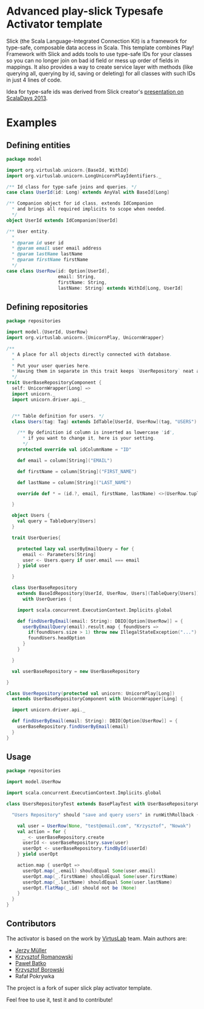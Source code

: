 Advanced play-slick Typesafe Activator template
===============================================

Slick (the Scala Language-Integrated Connection Kit) is a framework for type-safe, composable data access in Scala. This template combines Play! Framework with Slick and adds tools to use type-safe IDs for your classes so you can no longer join on bad id field or mess up order of fields in mappings. It also provides a way to create service layer with methods (like querying all, querying by id, saving or deleting) for all classes with such IDs in just 4 lines of code.

Idea for type-safe ids was derived from Slick creator's [presentation on ScalaDays 2013](http://www.parleys.com/play/51c2e20de4b0d38b54f46243/chapter63/about).

Examples
========

Defining entities
-----------------

```scala
package model

import org.virtuslab.unicorn.{BaseId, WithId}
import org.virtuslab.unicorn.LongUnicornPlayIdentifiers._

/** Id class for type-safe joins and queries. */
case class UserId(id: Long) extends AnyVal with BaseId[Long]

/** Companion object for id class, extends IdCompanion
  * and brings all required implicits to scope when needed.
  */
object UserId extends IdCompanion[UserId]

/** User entity.
  *
  * @param id user id
  * @param email user email address
  * @param lastName lastName
  * @param firstName firstName
  */
case class UserRow(id: Option[UserId],
                   email: String,
                   firstName: String,
                   lastName: String) extends WithId[Long, UserId]
```

Defining repositories
-----------------

```scala
package repositories

import model.{UserId, UserRow}
import org.virtuslab.unicorn.{UnicornPlay, UnicornWrapper}

/**
  * A place for all objects directly connected with database.
  *
  * Put your user queries here.
  * Having them in separate in this trait keeps `UserRepository` neat and tidy.
  */
trait UserBaseRepositoryComponent {
  self: UnicornWrapper[Long] =>
  import unicorn._
  import unicorn.driver.api._


  /** Table definition for users. */
  class Users(tag: Tag) extends IdTable[UserId, UserRow](tag, "USERS") {

    /** By definition id column is inserted as lowercase 'id',
      * if you want to change it, here is your setting.
      */
    protected override val idColumnName = "ID"

    def email = column[String]("EMAIL")

    def firstName = column[String]("FIRST_NAME")

    def lastName = column[String]("LAST_NAME")

    override def * = (id.?, email, firstName, lastName) <>(UserRow.tupled, UserRow.unapply)

  }

  object Users {
    val query = TableQuery[Users]
  }

  trait UserQueries{

    protected lazy val userByEmailQuery = for {
      email <- Parameters[String]
      user <- Users.query if user.email === email
    } yield user

  }

  class UserBaseRepository
    extends BaseIdRepository[UserId, UserRow, Users](TableQuery[Users])
      with UserQueries {

    import scala.concurrent.ExecutionContext.Implicits.global

    def findUserByEmail(email: String): DBIO[Option[UserRow]] = {
      userByEmailQuery(email).result.map { foundUsers =>
        if(foundUsers.size > 1) throw new IllegalStateException("...")
        foundUsers.headOption
      }
    }

  }

  val userBaseRepository = new UserBaseRepository

}

class UserRepository(protected val unicorn: UnicornPlay[Long])
  extends UserBaseRepositoryComponent with UnicornWrapper[Long] {

  import unicorn.driver.api._

  def findUserByEmail(email: String): DBIO[Option[UserRow]] = {
    userBaseRepository.findUserByEmail(email)
  }
}

```

Usage
-----

```scala
package repositories

import model.UserRow

import scala.concurrent.ExecutionContext.Implicits.global

class UsersRepositoryTest extends BasePlayTest with UserBaseRepositoryComponent {

  "Users Repository" should "save and query users" in runWithRollback {

    val user = UserRow(None, "test@email.com", "Krzysztof", "Nowak")
    val action = for {
      _ <- userBaseRepository.create
      userId <- userBaseRepository.save(user)
      userOpt <- userBaseRepository.findById(userId)
    } yield userOpt

    action.map { userOpt =>
      userOpt.map(_.email) shouldEqual Some(user.email)
      userOpt.map(_.firstName) shouldEqual Some(user.firstName)
      userOpt.map(_.lastName) shouldEqual Some(user.lastName)
      userOpt.flatMap(_.id) should not be (None)
    }
  }
}
```

Contributors
------------
The activator is based on the work by [VirtusLab](http://www.virtuslab.com) team.
Main authors are:
* [Jerzy Müller](https://github.com/Kwestor)
* [Krzysztof Romanowski](https://github.com/romanowski)
* [Paweł Batko](https://github.com/pbatko)
* [Krzysztof Borowski](https://github.com/liosedhel)
* Rafał Pokrywka

The project is a fork of super slick play activator template. 

Feel free to use it, test it and to contribute!
